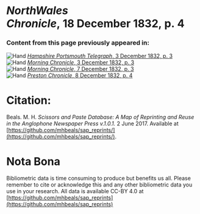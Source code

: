 # *NorthWales Chronicle*, 18 December 1832, p. 4  
  
### Content from this page previously appeared in:  
![Hand](http://scissorsandpaste.net/wp-content/uploads/2017/06/smallhandpointer.png) [*Hampshire Portsmouth Telegraph*, 3 December 1832, p. 3](https://mhbeals.github.io/sap_html/Hampshire-Portsmouth-Telegraph/Hampshire-Portsmouth-Telegraph-3-December-1832-p-3)  
![Hand](http://scissorsandpaste.net/wp-content/uploads/2017/06/smallhandpointer.png) [*Morning Chronicle*, 3 December 1832, p. 3](https://mhbeals.github.io/sap_html/Morning-Chronicle/Morning-Chronicle-3-December-1832-p-3)  
![Hand](http://scissorsandpaste.net/wp-content/uploads/2017/06/smallhandpointer.png) [*Morning Chronicle*, 7 December 1832, p. 3](https://mhbeals.github.io/sap_html/Morning-Chronicle/Morning-Chronicle-7-December-1832-p-3)  
![Hand](http://scissorsandpaste.net/wp-content/uploads/2017/06/smallhandpointer.png) [*Preston Chronicle*, 8 December 1832, p. 4](https://mhbeals.github.io/sap_html/Preston-Chronicle/Preston-Chronicle-8-December-1832-p-4)  


# Citation: 

Beals. M. H. *Scissors and Paste Database: A Map of Reprinting and Reuse in the Anglophone Newspaper Press v.1.0.1.* 2 June 2017. Available at [https://github.com/mhbeals/sap_reprints/](https://github.com/mhbeals/sap_reprints/). 

# Nota Bona

Bibliometric data is time consuming to produce but benefits us all. Please remember to cite or acknowledge this and any other bibliometric data you use in your research. All data is available CC-BY 4.0 at [https://github.com/mhbeals/sap_reprints](https://github.com/mhbeals/sap_reprints)